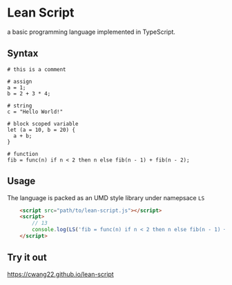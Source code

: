 # Lean Script

a basic programming language implemented in TypeScript.

## Syntax

    # this is a comment
    
    # assign
    a = 1;
    b = 2 + 3 * 4;
    
    # string
    c = "Hello World!"
    
    # block scoped variable
    let (a = 10, b = 20) {
      a + b;
    }
    
    # function
    fib = func(n) if n < 2 then n else fib(n - 1) + fib(n - 2);
    
## Usage
The language is packed as an UMD style library under namepsace `LS`

````html
    <script src="path/to/lean-script.js"></script>
    <script>
        // 13
        console.log(LS('fib = func(n) if n < 2 then n else fib(n - 1) + fib(n - 2); fib(7);'))
    </script>
````

## Try it out
https://cwang22.github.io/lean-script